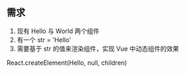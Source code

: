 ## 需求

1. 现有 Hello 与 World 两个组件
2. 有一个 str = 'Hello'
3. 需要基于 str 的值来渲染组件，实现 Vue 中动态组件的效果

<Hello></Hello>

React.createElement(Hello, null, children)
